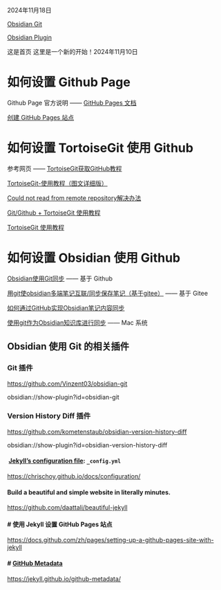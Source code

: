 2024年11月18日

[Obsidian Git](Obsidian%20Git.md)

[Obsidian Plugin](Obsidian%20Plugin.md)

这是首页
这里是一个新的开始！2024年11月10日

# 如何设置 Github Page

Github Page 官方说明 —— [GitHub Pages 文档](https://docs.github.com/zh/pages)

[创建 GitHub Pages 站点](https://docs.github.com/zh/pages/getting-started-with-github-pages/creating-a-github-pages-site)

# 如何设置 TortoiseGit 使用 Github

参考网页 —— [TortoiseGit获取GitHub教程](https://blog.csdn.net/u011966339/article/details/106250920)

[TortoiseGit-使用教程（图文详细版）](https://www.cnblogs.com/R-bear/p/17833975.html)

[Could not read from remote repository解决办法](https://blog.csdn.net/lord_y/article/details/98592811)

[Git/Github + TortoiseGit 使用教程](https://developer.aliyun.com/article/357080)

[TortoiseGit 使用教程](https://www.cnblogs.com/anayigeren/p/10177027.html)


# 如何设置 Obsidian 使用 Github

[Obsidian使用Git同步](https://blog.csdn.net/weixin_47711503/article/details/137544921) —— 基于 Github

[用git使obsidian多端笔记互联/同步保存笔记（基于gitee）](https://blog.csdn.net/m0_56544579/article/details/143241452) —— 基于 Gitee

[如何通过GitHub实现Obsidian笔记内容同步](https://zhuanlan.zhihu.com/p/698940284)

[使用git作为Obsidian知识库进行同步](https://www.zhihu.com/question/553934327/answer/3433921968) —— Mac 系统

## Obsidian 使用 Git 的相关插件

### Git 插件

https://github.com/Vinzent03/obsidian-git

obsidian://show-plugin?id=obsidian-git

### Version History Diff 插件

https://github.com/kometenstaub/obsidian-version-history-diff

obsidian://show-plugin?id=obsidian-version-history-diff

####  [Jekyll’s configuration file](https://jekyllrb.com/docs/configuration/): `_config.yml`

https://chrischoy.github.io/docs/configuration/

#### Build a beautiful and simple website in literally minutes.

https://github.com/daattali/beautiful-jekyll

#### # 使用 Jekyll 设置 GitHub Pages 站点

https://docs.github.com/zh/pages/setting-up-a-github-pages-site-with-jekyll

#### # [GitHub Metadata](http://jekyll.github.io/github-metadata/)

https://jekyll.github.io/github-metadata/